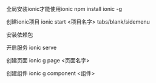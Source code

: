 全局安装ionic才能使用ionic
npm install ionic -g


创建ionic项目
ionic start <项目名字> tabs/blank/sidemenu

安装依赖包

开启服务
ionic serve


创建页面
ionic g page <页面名字>

创建组件
ionic g component <组件>



